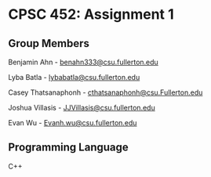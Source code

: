 # CPSC 452: Assignment 1

## Group Members

Benjamin Ahn - benahn333@csu.fullerton.edu

Lyba Batla - lybabatla@csu.fullerton.edu

Casey Thatsanaphonh - cthatsanaphonh@csu.Fullerton.edu

Joshua Villasis - JJVillasis@csu.fullerton.edu  

Evan Wu - Evanh.wu@csu.fullerton.edu

## Programming Language 

C++
